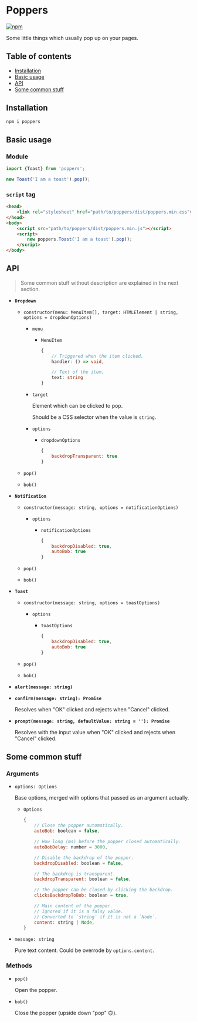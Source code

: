 # Poppers

[![npm](https://img.shields.io/npm/v/poppers.svg)](https://www.npmjs.com/package/poppers)

Some little things which usually pop up on your pages.

## Table of contents

<!-- MarkdownTOC -->

- [Installation](#installation)
- [Basic usage](#basic-usage)
- [API](#api)
- [Some common stuff](#some-common-stuff)

<!-- /MarkdownTOC -->

## Installation

```sh
npm i poppers
```

## Basic usage

### Module

```js
import {Toast} from 'poppers';

new Toast('I am a toast').pop();
```

### `script` tag

```html
<head>
    <link rel="stylesheet" href="path/to/poppers/dist/poppers.min.css">
</head>
<body>
    <script src="path/to/poppers/dist/poppers.min.js"></script>
    <script>
        new poppers.Toast('I am a toast').pop();
    </script>
</body>
```

## API

> Some common stuff without description are explained in the next section.

-   **`Dropdown`**

    -   `constructor(menu: MenuItem[], target: HTMLElement | string, options = dropdownOptions)`

        -   `menu`

            -   `MenuItem`

                ```ts
                {
                    // Triggered when the item clicked.
                    handler: () => void,

                    // Text of the item.
                    text: string
                }
                ```

        -   `target`

            Element which can be clicked to pop.

            Should be a CSS selector when the value is `string`.

        -   `options`

            -   `dropdownOptions`

                ```js
                {
                    backdropTransparent: true
                }
                ```

    -   `pop()`

    -   `bob()`

-   **`Notification`**

    -   `constructor(message: string, options = notificationOptions)`

        -   `options`

            -   `notificationOptions`

                ```js
                {
                    backdropDisabled: true,
                    autoBob: true
                }
                ```

    -   `pop()`

    -   `bob()`

-   **`Toast`**

    -   `constructor(message: string, options = toastOptions)`

        -   `options`

            -   `toastOptions`

                ```js
                {
                    backdropDisabled: true,
                    autoBob: true
                }
                ```

    -   `pop()`

    -   `bob()`

-   **`alert(message: string)`**

-   **`confirm(message: string): Promise`**

    Resolves when "OK" clicked and rejects when "Cancel" clicked.

-   **`prompt(message: string, defaultValue: string = ''): Promise`**

    Resolves with the input value when "OK" clicked and rejects when "Cancel" clicked.

## Some common stuff

### Arguments

-   `options: Options`

    Base options, merged with options that passed as an argument actually.

    -   `Options`

        ```js
        {
            // Close the popper automatically.
            autoBob: boolean = false,

            // How long (ms) before the popper closed automatically.
            autoBobDelay: number = 3000,

            // Disable the backdrop of the popper.
            backdropDisabled: boolean = false,

            // The backdrop is transparent.
            backdropTransparent: boolean = false,

            // The popper can be closed by clicking the backdrop.
            clicksBackdropToBob: boolean = true,

            // Main content of the popper.
            // Ignored if it is a falsy value.
            // Converted to `string` if it is not a `Node`.
            content: string | Node,
        }
        ```

-   `message: string`

    Pure text content. Could be overrode by `options.content`.

### Methods

-   `pop()`

    Open the popper.

-   `bob()`

    Close the popper (upside down "pop" 🙃).
